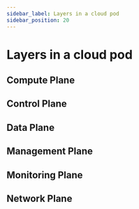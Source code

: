 ```yaml
---
sidebar_label: Layers in a cloud pod
sidebar_position: 20
---
```


# Layers in a cloud pod

## Compute Plane
## Control Plane
## Data Plane
## Management Plane
## Monitoring Plane
## Network Plane
